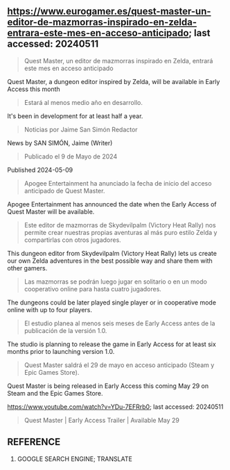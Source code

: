 ## https://www.eurogamer.es/quest-master-un-editor-de-mazmorras-inspirado-en-zelda-entrara-este-mes-en-acceso-anticipado; last accessed: 20240511

> Quest Master, un editor de mazmorras inspirado en Zelda, entrará este mes en acceso anticipado

Quest Master, a dungeon editor inspired by Zelda, will be available in Early Access this month

> Estará al menos medio año en desarrollo.

It's been in development for at least half a year.

> Noticias por Jaime San Simón Redactor

News by SAN SIMÓN, Jaime (Writer)

> Publicado el 9 de Mayo de 2024

Published 2024-05-09

> Apogee Entertainment ha anunciado la fecha de inicio del acceso anticipado de Quest Master.

Apogee Entertainment has announced the date when the Early Access of Quest Master will be available.

> Este editor de mazmorras de Skydevilpalm (Victory Heat Rally) nos permite crear nuestras propias aventuras al más puro estilo Zelda y compartirlas con otros jugadores.

This dungeon editor from Skydevilpalm (Victory Heat Rally) lets us create our own Zelda adventures in the best possible way and share them with other gamers.

> Las mazmorras se podrán luego jugar en solitario o en un modo cooperativo online para hasta cuatro jugadores.

The dungeons could be later played single player or in cooperative mode online with up to four players.

> El estudio planea al menos seis meses de Early Access antes de la publicación de la versión 1.0.

The studio is planning to release the game in Early Access for at least six months prior to launching version 1.0.

> Quest Master saldrá el 29 de mayo en acceso anticipado (Steam y Epic Games Store). 

Quest Master is being released in Early Access this coming May 29 on Steam and the Epic Games Store.

https://www.youtube.com/watch?v=YDu-7EFRrb0; last accessed: 20240511

> Quest Master | Early Access Trailer | Available May 29

## REFERENCE

1) GOOGLE SEARCH ENGINE; TRANSLATE